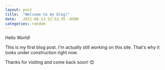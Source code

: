 ```yaml
---
layout: post
title:  "Welcome to my blog!"
date:   2021-08-13 22:52:35 -0500
categories: random
---
```

Hello World! 

This is my first blog post. I'm actually still working on this site. That's why it looks under construction right now.

Thanks for visiting and come back soon! 😊